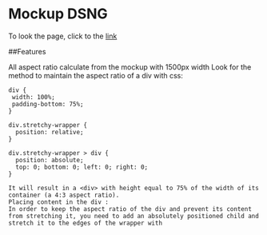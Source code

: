 # Mockup DSNG

To look the page, click to the [link][1]

[1]: https://ignatsemchuk.github.io/dsng/

##Features

All aspect ratio calculate from the mockup with 1500px width
Look for the method to maintain the aspect ratio of a div with css:
```
div {
 width: 100%;
 padding-bottom: 75%;
}

div.stretchy-wrapper {
  position: relative;
}

div.stretchy-wrapper > div {
  position: absolute;
  top: 0; bottom: 0; left: 0; right: 0;
}
```
    It will result in a <div> with height equal to 75% of the width of its container (a 4:3 aspect ratio).
    Placing content in the div :  
    In order to keep the aspect ratio of the div and prevent its content from stretching it, you need to add an absolutely positioned child and stretch it to the edges of the wrapper with



